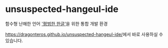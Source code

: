 # unsuspected-hangeul-ide

함수형 난해한 언어 ['평범한 한글'](https://github.com/dragonteros/unsuspected-hangeul)을 위한 통합 개발 환경

<https://dragonteros.github.io/unsuspected-hangeul-ide/>에서 바로 사용하실 수 있습니다.

